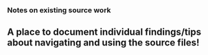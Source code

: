 ### Notes on existing source work
## A place to document individual findings/tips about navigating and using the source files!
